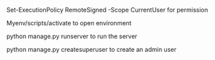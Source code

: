 Set-ExecutionPolicy RemoteSigned -Scope CurrentUser                for permission

Myenv/scripts/activate                 to open environment

python manage.py runserver         to run the server
 
python manage.py createsuperuser             to create an admin user
